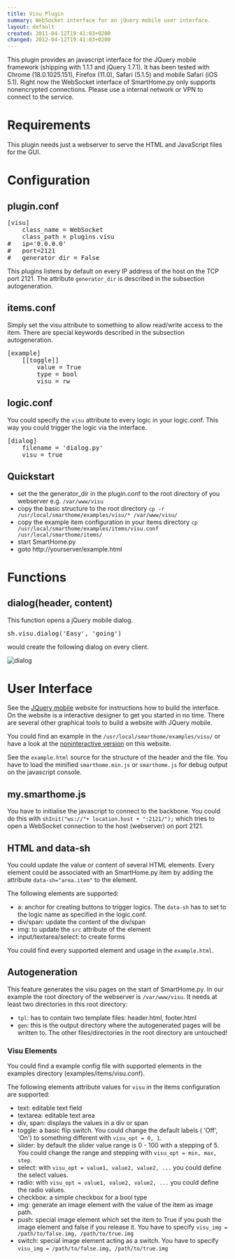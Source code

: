 ```yaml
---
title: Visu Plugin
summary: WebSocket interface for an jQuery mobile user interface.
layout: default
created: 2011-04-12T19:41:03+0200
changed: 2012-04-12T19:41:03+0200
---
```


This plugin provides an javascript interface for the JQuery mobile framework (shipping with 1.1.1 and jQuery 1.7.1). It has been tested with Chrome (18.0.1025.151), Firefox (11.0), Safari (5.1.5) and mobile Safari (iOS 5.1).
Right now the WebSocket interface of SmartHome.py only supports nonencrypted connections. Please use a internal network or VPN to connect to the service.

# Requirements
This plugin needs just a webserver to serve the HTML and JavaScript files for the GUI.

# Configuration

## plugin.conf
<pre>
[visu]
    class_name = WebSocket
    class_path = plugins.visu
#   ip='0.0.0.0'
#   port=2121
#   generator_dir = False
</pre>

This plugins listens by default on every IP address of the host on the TCP port 2121.
The attribute `generator_dir` is described in the subsection autogeneration.

## items.conf

Simply set the visu attribute to something to allow read/write access to the item. There are special keywords described in the subsection autogeneration.

<pre>
[example]
    [[toggle]]
        value = True
        type = bool
        visu = rw
</pre>


## logic.conf
You could specify the `visu` attribute to every logic in your logic.conf. This way you could trigger the logic via the interface.
<pre>
[dialog]
    filename = 'dialog.py'
    visu = true
</pre>

## Quickstart

   * set the the generator_dir in the plugin.conf to the root directory of you webserver e.g. `/var/www/visu`
   * copy the basic structure to the root directory `cp -r /usr/local/smarthome/examples/visu/* /var/www/visu/`
   * copy the example item configuration in your items directory `cp /usr/local/smarthome/examples/items/visu.conf /usr/local/smarthome/items/`
   * start SmartHome.py
   * goto http://yourserver/example.html

Functions
=========

dialog(header, content)
-----------------------
This function opens a jQuery mobile dialog.
<pre>sh.visu.dialog('Easy', 'going')</pre> would create the following dialog on every client.
![dialog](/media/img/dialog.png)


User Interface
==============
See the [JQuery mobile](http://jquerymobile.com/) website for instructions how to build the interface. On the website is a interactive designer to get you started in no time.
There are several other graphical tools to build a website with JQuery mobile.

You could find an example in the `/usr/local/smarthome/examples/visu/` or have a look at the [noninteractive version](example.html) on this website.

See the `example.html` source for the structure of the header and the file. You have to load the minified `smarthome.min.js` or `smarthome.js` for debug output on the javascript console.

my.smarthome.js
---------------
You have to initialise the javascript to connect to the backbone. You could do this with `shInit("ws://"+ location.host + ":2121/");` which tries to open a WebSocket connection to the host (webserver) on port 2121.

HTML and data-sh
----------------
You could update the value or content of several HTML elements. Every element could be associated with an SmartHome.py item by adding the attribute `data-sh="area.item"` to the element.

The following elements are supported:

  * a: anchor for creating buttons to trigger logics. The `data-sh` has to set to the logic name as specified in the logic.conf.
  * div/span: update the content of the div/span
  * img: to update the `src` attribute of the element
  * input/textarea/select: to create forms

You could find every supported element and usage in the `example.html`.

## Autogeneration

This feature generates the visu pages on the start of SmartHome.py. In our example the root directory of the webserver is `/var/www/visu`.
It needs at least two directories in this root directory:

   * `tpl`: has to contain two template files: header.html, footer.html
   * `gen`: this is the output directory where the autogenerated pages will be written to. The other files/directories in the root directory are untouched!

### Visu Elements
You could find a example config file with supported elements in the examples directory (examples/items/visu.conf).

The following elements attribute values for `visu` in the items configuration are supported:

   * text: editable text field
   * textarea: editable text area
   * div, span: displays the values in a div or span
   * toggle: a basic flip switch. You could change the default labels ( 'Off', 'On') to something different with `visu_opt = 0, 1`.
   * slider: by default the slider value range is 0 - 100 with a stepping of 5. You could change the range and stepping with `visu_opt = min, max, step`.
   * select: with `visu_opt = value1, value2, value2, ...` you could define the select values.
   * radio: with `visu_opt = value1, value2, value2, ...` you could define the radio values.
   * checkbox: a simple checkbox for a bool type
   * img: generate an image element with the value of the item as image path.
   * push: special image element which set the item to True if you push the image element and false if you release it. You have to specify `visu_img = /path/to/false.img, /path/to/true.img`
   * switch: special image element acting as a switch. You have to specify `visu_img = /path/to/false.img, /path/to/true.img`
